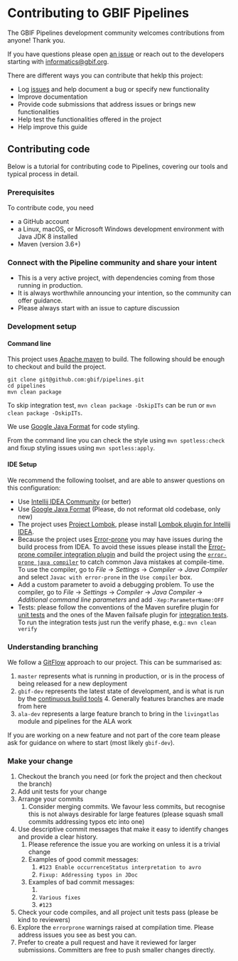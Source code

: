 # Contributing to GBIF Pipelines

The GBIF Pipelines development community welcomes contributions from anyone! Thank you.

If you have questions please open [an issue](https://github.com/gbif/pipelines/issues/new) or reach out to the developers starting with informatics@gbif.org.

There are different ways you can contribute that heklp this project:
- Log [issues](https://github.com/gbif/pipelines/issues) and help document a bug or specify new functionality 
- Improve documentation
- Provide code submissions that address issues or brings new functionalities
- Help test the functionalities offered in the project
- Help improve this guide 

## Contributing code

Below is a tutorial for contributing code to Pipelines, covering our tools and typical process in detail.

### Prerequisites

To contribute code, you need

- a GitHub account
- a Linux, macOS, or Microsoft Windows development environment with Java JDK 8 installed
- Maven (version 3.6+)

### Connect with the Pipeline community and share your intent

- This is a very active project, with dependencies coming from those running in production.
- It is always worthwhile announcing your intention, so the community can offer guidance. 
- Please always start with an issue to capture discussion    

### Development setup

#### Command line

This project uses [Apache maven](https://maven.apache.org/run.html) to build. The following should be enough to checkout and build the project.

```
git clone git@github.com:gbif/pipelines.git
cd pipelines
mvn clean package
```
To skip integration test, `mvn clean package -DskipITs` can be run or `mvn clean package -DskipITs`. 

We use [Google Java Format](https://plugins.jetbrains.com/plugin/8527-google-java-format) for code styling. 

From the command line you can check the style using `mvn spotless:check` and fixup styling issues using `mvn spotless:apply`.

#### IDE Setup  

We recommend the following toolset, and are able to answer questions on this configuration:

- Use [Intellij IDEA Community](https://www.jetbrains.com/idea/download/) (or better)
- Use [Google Java Format](https://plugins.jetbrains.com/plugin/8527-google-java-format) (Please, do not reformat old codebase, only new)
- The project uses [Project Lombok](https://projectlombok.org/), please install [Lombok plugin for Intellij IDEA](https://plugins.jetbrains.com/plugin/6317-lombok-plugin).
- Because the project uses [Error-prone](https://code.google.com/p/error-prone) you may have issues during the build process from IDEA.  To avoid these issues please install the [Error-prone compiler integration plugin](https://plugins.jetbrains.com/plugin/7349-error-prone-compiler-integration) and build the project using the [`error-prone java compiler`](https://code.google.com/p/error-prone) to catch common Java mistakes at compile-time. To use the compiler, go to _File_ → _Settings_ → _Compiler_ → _Java Compiler_ and select `Javac with error-prone` in the `Use compiler` box.
- Add a custom parameter to avoid a debugging problem.  To use the compiler, go to _File_ → _Settings_ → _Compiler_ → _Java Compiler_ → _Additional command line parameters_ and add `-Xep:ParameterName:OFF`
- Tests: please follow the conventions of the Maven surefire plugin for [unit tests](https://maven.apache.org/surefire/maven-surefire-plugin/examples/inclusion-exclusion.html) and the ones of the Maven failsafe plugin for [integration tests](https://maven.apache.org/surefire/maven-failsafe-plugin/examples/inclusion-exclusion.html). To run the integration tests just run the verify phase, e.g.: `mvn clean verify`

### Understanding branching

We follow a [GitFlow](https://www.atlassian.com/git/tutorials/comparing-workflows/gitflow-workflow) approach to our project.
This can be summarised as:
1. `master` represents what is running in production, or is in the process of being released for a new deployment
2. `gbif-dev` represents the latest state of development, and is what is run by the [continuous build tools](https://builds.gbif.org/)
   4. Generally features branches are made from here 
3. `ala-dev` represents a large feature branch to bring in the `livingatlas` module and pipelines for the ALA work
 
If you are working on a new feature and not part of the core team please ask for guidance on where to start (most likely `gbif-dev`). 

### Make your change

1. Checkout the branch you need (or fork the project and then checkout the branch) 
2. Add unit tests for your change
3. Arrange your commits
    1. Consider merging commits. We favour less commits, but recognise this is not always desirable for large features (please squash small commits addressing typos etc into one) 
4. Use descriptive commit messages that make it easy to identify changes and provide a clear history. 
    1. Please reference the issue you are working on unless it is a trivial change
    2. Examples of good commit messages:
          1. `#123 Enable occurrenceStatus interpretation to avro` 
          1. `Fixup: Addressing typos in JDoc`
    2. Examples of bad commit messages:
          1. ` ` 
          1. `Various fixes`
          1. `#123`
5. Check your code compiles, and all project unit tests pass (please be kind to reviewers)
6. Explore the `errorprone` warnings raised at compilation time. Please address issues you see as best you can.
6. Prefer to create a pull request and have it reviewed for larger submissions. Committers are free to push smaller changes directly.

